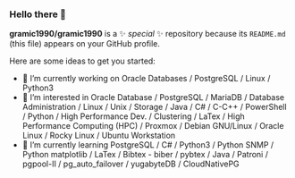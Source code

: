 ### Hello there 👋


**gramic1990/gramic1990** is a ✨ _special_ ✨ repository because its `README.md` (this file) appears on your GitHub profile.

Here are some ideas to get you started:

- 🔭 I’m currently working on Oracle Databases / PostgreSQL / Linux / Python3
- 👀 I’m interested in Oracle Database / PostgreSQL / MariaDB / Database Administration / Linux / Unix / Storage / Java / C# / C-C++ / PowerShell / Python / High Performance Dev. / Clustering / LaTex / High Performance Computing (HPC) / Proxmox / Debian GNU/Linux / Oracle Linux / Rocky Linux / Ubuntu Workstation
- 🌱 I’m currently learning PostgreSQL / C# / Python3 / Python SNMP / Python matplotlib / LaTex / Bibtex - biber / pybtex / Java / Patroni / pgpool-II / pg_auto_failover / yugabyteDB / CloudNativePG
  <!--
- 👯 I’m looking to collaborate on ...
- 🤔 I’m looking for help with ...
- 💬 Ask me about ...
- 📫 How to reach me: ...
- 😄 Pronouns: ...
- ⚡ Fun fact: ...

-->
